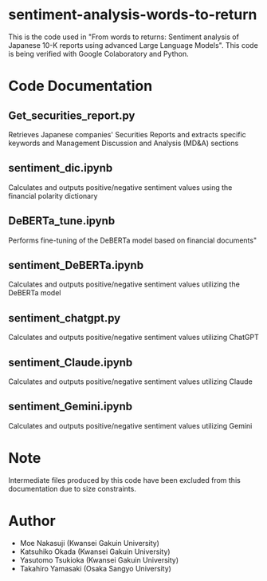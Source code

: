 # sentiment-analysis-words-to-return

This is the code used in "From words to returns: Sentiment analysis of Japanese 10-K reports using advanced Large Language Models".
This code is being verified with Google Colaboratory and Python.

# Code Documentation

## Get_securities_report.py

Retrieves Japanese companies' Securities Reports and extracts specific keywords and Management Discussion and Analysis (MD&A) sections

## sentiment_dic.ipynb

Calculates and outputs positive/negative sentiment values using the financial polarity dictionary

## DeBERTa_tune.ipynb

Performs fine-tuning of the DeBERTa model based on financial documents"

## sentiment_DeBERTa.ipynb

Calculates and outputs positive/negative sentiment values utilizing the DeBERTa model

## sentiment_chatgpt.py

Calculates and outputs positive/negative sentiment values utilizing ChatGPT

## sentiment_Claude.ipynb

Calculates and outputs positive/negative sentiment values utilizing Claude

## sentiment_Gemini.ipynb

Calculates and outputs positive/negative sentiment values utilizing Gemini


# Note

Intermediate files produced by this code have been excluded from this documentation due to size constraints.

# Author

* Moe Nakasuji (Kwansei Gakuin University)
* Katsuhiko Okada (Kwansei Gakuin University)
* Yasutomo Tsukioka (Kwansei Gakuin University)
* Takahiro Yamasaki (Osaka Sangyo University)

